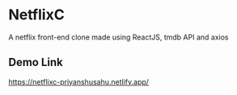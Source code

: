 
# NetflixC

A netflix front-end clone made using ReactJS, tmdb API and axios



## Demo Link

https://netflixc-priyanshusahu.netlify.app/

